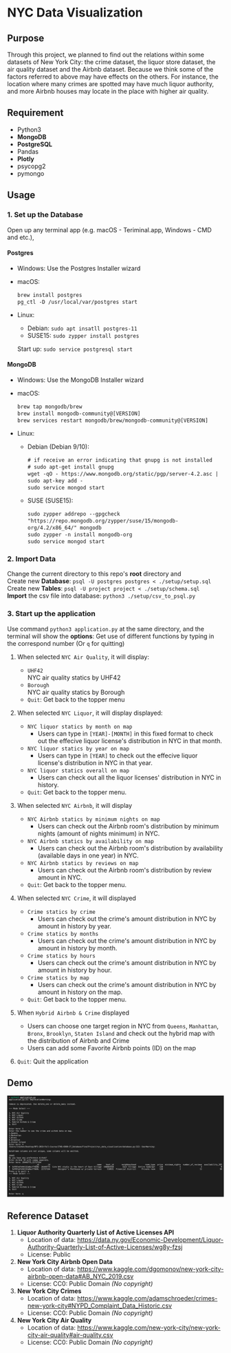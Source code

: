 # NYC Data Visualization

## Purpose

Through this project, we planned to find out the relations within some datasets of New York City: the crime dataset, the liquor store dataset, the air quality dataset and the Airbnb dataset. Because we think some of the factors referred to above may have effects on the others. For instance, the location where many crimes are spotted may have much liquor authority, and more Airbnb houses may locate in the place with higher air quality.

## Requirement
- Python3
- **MongoDB**
- **PostgreSQL**
- Pandas
- **Plotly** 
- psycopg2
- pymongo

## Usage
### 1. Set up the Database
Open up any terminal app (e.g. macOS - Teriminal.app, Windows - CMD and etc.), 

#### Postgres
- Windows: Use the Postgres Installer wizard
- macOS: 
	
	```
	brew install postgres
	pg_ctl -D /usr/local/var/postgres start
	```
	
- Linux:
	- Debian: `sudo apt insatll postgres-11`
	- SUSE15: `sudo zypper install postgres`

	Start up: `sudo service postgresql start`

#### MongoDB
- Windows: Use the MongoDB Installer wizard
- macOS: 
	
	```
	brew tap mongodb/brew
	brew install mongodb-community@[VERSION]
	brew services restart mongodb/brew/mongodb-community@[VERSION]
	```	
	
- Linux:
	- Debian (Debian 9/10): 

		```
		# if receive an error indicating that gnupg is not installed
		# sudo apt-get install gnupg
		wget -qO - https://www.mongodb.org/static/pgp/server-4.2.asc | sudo apt-key add - 
		sudo service mongod start
		```
		
	- SUSE (SUSE15): 
		
		```
		sudo zypper addrepo --gpgcheck "https://repo.mongodb.org/zypper/suse/15/mongodb-org/4.2/x86_64/" mongodb
		sudo zypper -n install mongodb-org
		sudo service mongod start
		```

### 2. Import Data
Change the current directory to this repo's **root** directory and<br>
Create new **Database**: `psql -U postgres postgres < ./setup/setup.sql`<br>
Create new **Tables**: `psql -U project project < ./setup/schema.sql`<br>
**Import** the csv file into database: `python3 ./setup/csv_to_psql.py`<br>

### 3. Start up the application
Use command `python3 application.py` at the same directory, and the terminal will show the **options**: Get use of different functions by typing in the correspond number (Or `q` for quitting)

1. When selected `NYC Air Quality`, it will display:<br>
	- `UHF42`<br> NYC air quality statics by UHF42
	- `Borough`<br> NYC air quality statics by Borough
	- `Quit`: Get back to the topper menu

2. When selected `NYC Liquor`, it will display displayed:<br> 
	- `NYC liquor statics by month on map`<br>
		- Users can type in `[YEAR]-[MONTH]` in this fixed format to check out the effecive liquor license's distribution in NYC in that month.
	- `NYC liquor statics by year on map`<br>
		- Users can type in `[YEAR]` to check out the effecive liquor license's distribution in NYC in that year.
	- `NYC liquor statics overall on map`<br>
		- Users can check out all the liquor licenses' distribution in NYC in history.
	- `Quit`: Get back to the topper menu.

3. When selected `NYC Airbnb`, it will display<br>
	- `NYC Airbnb statics by minimum nights on map`
		- Users can check out the Airbnb room's distribution by minimum nights (amount of nights minimum) in NYC.
	- `NYC Airbnb statics by availability on map`
		- Users can check out the Airbnb room's distribution by availability (available days in one year) in NYC.
	- `NYC Airbnb statics by reviews on map`
		- Users can check out the Airbnb room's distribution by review amount in NYC. 
	- `Quit`: Get back to the topper menu.

4. When selected `NYC Crime`, it will displayed<br>
	- `Crime statics by crime`
		- Users can check out the crime's amount distribution in NYC by amount in history by year.  
	- `Crime statics by months`
		- Users can check out the crime's amount distribution in NYC by amount in history by month. 
	- `Crime statics by hours`
		- Users can check out the crime's amount distribution in NYC by amount in history by hour. 
	- `Crime statics by map`
		- Users can check out the crime's amount distribution in NYC by amount in history on the map.  
	- `Quit`: Get back to the topper menu.


5. When `Hybrid Airbnb & Crime` displayed<br>
	- Users can choose one target region in NYC from `Queens`, `Manhattan`, `Bronx`, `Brooklyn`, `Staten Island` and check out the hybrid map with the distribution of Airbnb and Crime
	- Users can add some Favorite Airbnb points (ID) on the map
	
6. `Quit`: Quit the application

## Demo
![demo.png](media/demo.png)


## Reference Dataset

1. **Liquor Authority Quarterly List of Active Licenses API**
    - Location of data: <https://data.ny.gov/Economic-Development/Liquor-Authority-Quarterly-List-of-Active-Licenses/wg8y-fzsj>
    - License: Public
2. **New York City Airbnb Open Data**
    - Location of data: <https://www.kaggle.com/dgomonov/new-york-city-airbnb-open-data#AB_NYC_2019.csv>
    - License: CC0: Public Domain *(No copyright)*
3. **New York City Crimes**
    - Location of data: <https://www.kaggle.com/adamschroeder/crimes-new-york-city#NYPD_Complaint_Data_Historic.csv>
    - License: CC0: Public Domain *(No copyright)*
4. **New York City Air Quality**
    - Location of data: <https://www.kaggle.com/new-york-city/new-york-city-air-quality#air-quality.csv>
    - License: CC0: Public Domain *(No copyright)*


